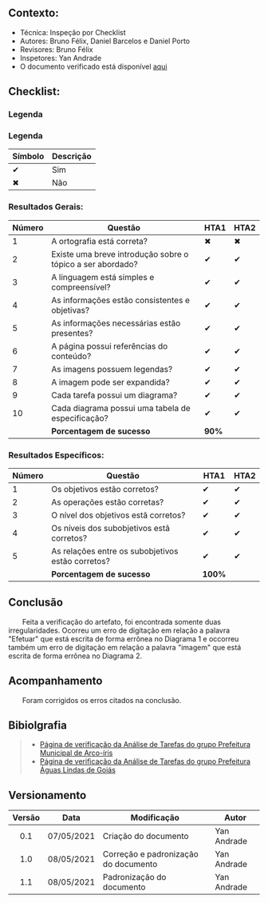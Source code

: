 ## Contexto:	
 - Técnica: Inspeção por Checklist
 - Autores: Bruno Félix, Daniel Barcelos e Daniel Porto
 - Revisores: Bruno Félix
 - Inspetores: Yan Andrade
 - O documento verificado está disponível [aqui](../../analise-de-requisitos/analise-de-tarefas.md)
## Checklist:
### Legenda 
### Legenda 
|Símbolo|Descrição|
|--|--|
|✔|Sim|
|✖|Não|

### Resultados Gerais:
|Número|Questão|HTA1|HTA2|
|--|--|--|--|
|1|A ortografia está correta?|✖|✖|
|2|Existe uma breve introdução sobre o tópico a ser abordado?|✔|✔|
|3|A linguagem está simples e compreensível?|✔|✔|
|4|As informações estão consistentes e objetivas?|✔|✔|
|5|As informações necessárias estão presentes?|✔|✔|
|6|A página possui referências do conteúdo?|✔|✔|
|7|As imagens possuem legendas?|✔|✔|
|8|A imagem pode ser expandida?|✔|✔|
|9|Cada tarefa possui um diagrama?|✔|✔|
|10|Cada diagrama possui uma tabela de especificação?|✔|✔|
||<strong>Porcentagem de sucesso</strong>|<strong>90%</strong>|

### Resultados Específicos:
|Número|Questão|HTA1|HTA2|
|--|--|--|--|
|1|Os objetivos estão corretos?|✔|✔|
|2|As operações estão corretas?|✔|✔|
|3|O nível dos objetivos estã corretos?|✔|✔|
|4|Os níveis dos subobjetivos estã corretos?|✔|✔|
|5|As relações entre os subobjetivos estão corretos?|✔|✔|
||<strong>Porcentagem de sucesso</strong>|<strong>100%</strong>|

## Conclusão

&emsp;&emsp;Feita a verificação do artefato, foi encontrada somente duas irregularidades. Ocorreu um erro de digitação em relação a palavra "Efetuar" que está escrita de forma errônea no Diagrama 1 e occorreu também um erro de digitação em relação a palavra "imagem" que está escrita de forma errônea no Diagrama 2.

## Acompanhamento

&emsp;&emsp;Foram corrigidos os erros citados na conclusão.

## Bibiolgrafia
> - [Página de verificação da Análise de Tarefas do grupo Prefeitura Municipal de Arco-íris](https://interacao-humano-computador.github.io/2020.1-Prefeitura-Municipal-de-Arco-Iris/#/verificacao/tarefas.md)
> - [Página de verificação da Análise de Tarefas do grupo Prefeitura Águas Lindas de Goiás](https://interacao-humano-computador.github.io/2020.1-Prefeiturade-Aguas-Lindas-de-Goias/verificacao/veri_analise_tarefas/)
## Versionamento

| Versão | Data | Modificação | Autor |
|:-:|--|--|--|
|0.1|07/05/2021| Criação do documento | Yan Andrade |
|1.0|08/05/2021| Correção e padronização do documento | Yan Andrade |
|1.1|08/05/2021| Padronização do documento | Yan Andrade |